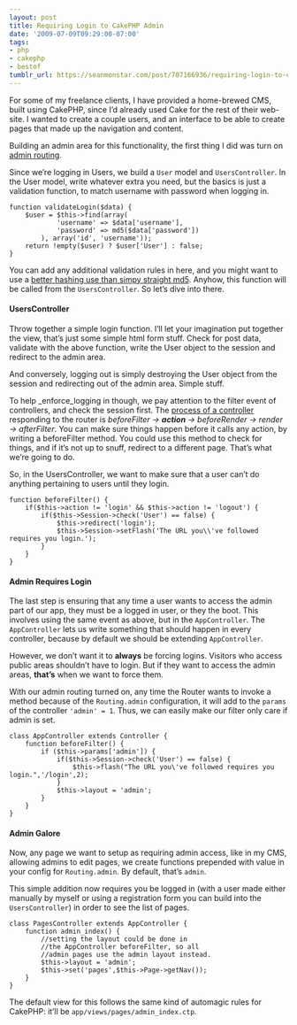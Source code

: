 ```yaml
---
layout: post
title: Requiring Login to CakePHP Admin
date: '2009-07-09T09:29:00-07:00'
tags:
- php
- cakephp
- bestof
tumblr_url: https://seanmonstar.com/post/707166936/requiring-login-to-cakephp-admin
---
```

For some of my freelance clients, I have provided a home-brewed CMS, built using CakePHP, since I’d already used Cake for the rest of their web-site. I wanted to create a couple users, and an interface to be able to create pages that made up the navigation and content.

Building an admin area for this functionality, the first thing I did was turn on [admin routing](http://book.cakephp.org/view/46/Routes-Configuration#Prefix-Routing-544).

Since we’re logging in Users, we build a `User` model and `UsersController`. In the User model, write whatever extra you need, but the basics is just a validation function, to match username with password when logging in.

    function validateLogin($data) {    
    	$user = $this->find(array(        
    			'username' => $data['username'],        
    			'password' => md5($data['password'])        
    		), array('id', 'username'));        
    	return !empty($user) ? $user['User'] : false;      
    }

You can add any additional validation rules in here, and you might want to use a [better hashing use than simpy straight md5](http://mcarthurgfx.com/blog/article/a-basic-lesson-in-password-hashing). Anyhow, this function will be called from the `UsersController`. So let’s dive into there.

#### UsersController

Throw together a simple login function. I’ll let your imagination put together the view, that’s just some simple html form stuff. Check for post data, validate with the above function, write the User object to the session and redirect to the admin area.

And conversely, logging out is simply destroying the User object from the session and redirecting out of the admin area. Simple stuff.

To help _enforce_logging in though, we pay attention to the filter event of controllers, and check the session first. The [process of a controller](http://book.cakephp.org/view/60/Callbacks) responding to the router is _beforeFilter -\> **action** -\> beforeRender -\> render -\> afterFilter_. You can make sure things happen before it calls any action, by writing a beforeFilter method. You could use this method to check for things, and if it’s not up to snuff, redirect to a different page. That’s what we’re going to do.

So, in the UsersController, we want to make sure that a user can’t do anything pertaining to users until they login.

    function beforeFilter() {    
    	if($this->action != 'login' && $this->action != 'logout') {        
    		if($this->Session->check('User') == false) {            
    			$this->redirect('login');           
    			$this->Session->setFlash('The URL you\\'ve followed requires you login.');        
    		}    
    	}
    }

#### Admin Requires Login

The last step is ensuring that any time a user wants to access the admin part of our app, they must be a logged in user, or they the boot. This involves using the same event as above, but in the `AppController`. The `AppController` lets us write something that should happen in every controller, because by default we should be extending `AppController`.

However, we don’t want it to **always** be forcing logins. Visitors who access public areas shouldn’t have to login. But if they want to access the admin areas, **that’s** when we want to force them.

With our admin routing turned on, any time the Router wants to invoke a method because of the `Routing.admin` configuration, it will add to the `params` of the controller `'admin' = 1`. Thus, we can easily make our filter only care if admin is set.

    class AppController extends Controller {     
    	function beforeFilter() {
            if ($this->params['admin']) {
                if($this->Session->check('User') == false) {
                    $this->flash("The URL you\'ve followed requires you login.",'/login',2);
                }
                $this->layout = 'admin';
            }
        } 
    }

#### Admin Galore

Now, any page we want to setup as requiring admin access, like in my CMS, allowing admins to edit pages, we create functions prepended with value in your config for `Routing.admin`. By default, that’s `admin`.

This simple addition now requires you be logged in (with a user made either manually by myself or using a registration form you can build into the `UsersController`) in order to see the list of pages.

    class PagesController extends AppController {    
    	function admin_index() {        
    		//setting the layout could be done in        
    		//the AppController beforeFilter, so all        
    		//admin pages use the admin layout instead.        
    		$this->layout = 'admin';                
    		$this->set('pages',$this->Page->getNav());
    	}   
    }

The default view for this follows the same kind of automagic rules for CakePHP: it’ll be `app/views/pages/admin_index.ctp`.

